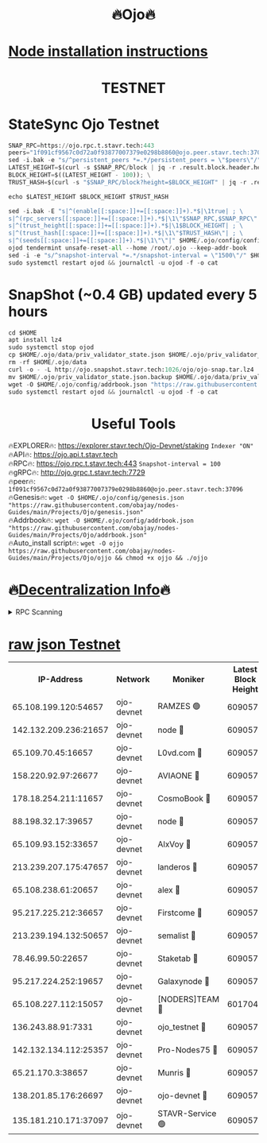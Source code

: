 <h1 align="center"> 🔥Ojo🔥</h1>

[Node installation instructions](https://github.com/obajay/nodes-Guides/tree/main/Projects/Ojo)
=

<h1 align="center"> TESTNET</h1>

# StateSync Ojo Testnet
```python
SNAP_RPC=https://ojo.rpc.t.stavr.tech:443
peers="1f091cf9567c0d72a0f93877007379e0298b8860@ojo.peer.stavr.tech:37096"
sed -i.bak -e "s/^persistent_peers *=.*/persistent_peers = \"$peers\"/" $HOME/.ojo/config/config.toml
LATEST_HEIGHT=$(curl -s $SNAP_RPC/block | jq -r .result.block.header.height); \
BLOCK_HEIGHT=$((LATEST_HEIGHT - 100)); \
TRUST_HASH=$(curl -s "$SNAP_RPC/block?height=$BLOCK_HEIGHT" | jq -r .result.block_id.hash)

echo $LATEST_HEIGHT $BLOCK_HEIGHT $TRUST_HASH

sed -i.bak -E "s|^(enable[[:space:]]+=[[:space:]]+).*$|\1true| ; \
s|^(rpc_servers[[:space:]]+=[[:space:]]+).*$|\1\"$SNAP_RPC,$SNAP_RPC\"| ; \
s|^(trust_height[[:space:]]+=[[:space:]]+).*$|\1$BLOCK_HEIGHT| ; \
s|^(trust_hash[[:space:]]+=[[:space:]]+).*$|\1\"$TRUST_HASH\"| ; \
s|^(seeds[[:space:]]+=[[:space:]]+).*$|\1\"\"|" $HOME/.ojo/config/config.toml
ojod tendermint unsafe-reset-all --home /root/.ojo --keep-addr-book
sed -i -e "s/^snapshot-interval *=.*/snapshot-interval = \"1500\"/" $HOME/.ojo/config/app.toml
sudo systemctl restart ojod && journalctl -u ojod -f -o cat
```
# SnapShot (~0.4 GB) updated every 5 hours
```python
cd $HOME
apt install lz4
sudo systemctl stop ojod
cp $HOME/.ojo/data/priv_validator_state.json $HOME/.ojo/priv_validator_state.json.backup
rm -rf $HOME/.ojo/data
curl -o - -L http://ojo.snapshot.stavr.tech:1026/ojo/ojo-snap.tar.lz4 | lz4 -c -d - | tar -x -C $HOME/.ojo --strip-components 2
mv $HOME/.ojo/priv_validator_state.json.backup $HOME/.ojo/data/priv_validator_state.json
wget -O $HOME/.ojo/config/addrbook.json "https://raw.githubusercontent.com/obajay/nodes-Guides/main/Projects/Ojo/addrbook.json"
sudo systemctl restart ojod && journalctl -u ojod -f -o cat
```
 <h1 align="center"> Useful Tools</h1>

🔥EXPLORER🔥:        https://explorer.stavr.tech/Ojo-Devnet/staking        `Indexer "ON"` \
🔥API🔥:                     https://ojo.api.t.stavr.tech \
🔥RPC🔥:                    https://ojo.rpc.t.stavr.tech:443              `Snapshot-interval = 100` \
🔥gRPC🔥:                  http://ojo.grpc.t.stavr.tech:7729 \
🔥peer🔥:                   `1f091cf9567c0d72a0f93877007379e0298b8860@ojo.peer.stavr.tech:37096` \
🔥Genesis🔥:    ```wget -O $HOME/.ojo/config/genesis.json "https://raw.githubusercontent.com/obajay/nodes-Guides/main/Projects/Ojo/genesis.json"``` \
🔥Addrbook🔥:    ```wget -O $HOME/.ojo/config/addrbook.json "https://raw.githubusercontent.com/obajay/nodes-Guides/main/Projects/Ojo/addrbook.json"``` \
🔥Auto_install script🔥: ```wget -O ojjo https://raw.githubusercontent.com/obajay/nodes-Guides/main/Projects/Ojo/ojjo && chmod +x ojjo && ./ojjo```

🔥[Decentralization Info](https://github.com/obajay/StateSync-snapshots/tree/main/Projects/Ojo/Decentralization)🔥
=


<details>
<summary>RPC Scanning</summary>

<h2 align="center"> We scan nodes in real time every 4 hours. And we provide the final result of RPC endpoints.
We cannot influence the operation of these nodes in any way. </h2>


```python
If Voting Power is higher than 0 --> then the Node is a validator of the network and may be subject to attack and be a potential threat to the chain.
```
```python
We marked such validators with a red symbol
```

</details>

[raw json Testnet](https://rpc-check.ojot.stavr.tech/ojot/rpc-ojot-result.json)
=


<table><tr><th>IP-Address</th><th>Network</th><th>Moniker</th><th>Latest Block Height</th><th>Earliest Block Height</th><th>Catching Up</th><th>Tx Index</th><th>Voting Power</th><th>Scan Time</th></tr><tr><td>65.108.199.120:54657</td><td>ojo-devnet</td><td>RAMZES 🟢</td><td>6090574</td><td>306156</td><td>False</td><td>on</td><td>0</td><td>2024-03-28T10:20:04.875613058UTC</td></tr><tr><td>142.132.209.236:21657</td><td>ojo-devnet</td><td>node 🔴</td><td>6090577</td><td>350001</td><td>False</td><td>on</td><td>1999</td><td>2024-03-28T10:20:23.903682915UTC</td></tr><tr><td>65.109.70.45:16657</td><td>ojo-devnet</td><td>L0vd.com 🔴</td><td>6090578</td><td>695918</td><td>False</td><td>off</td><td>998</td><td>2024-03-28T10:20:29.592021620UTC</td></tr><tr><td>158.220.92.97:26677</td><td>ojo-devnet</td><td>AVIAONE 🔴</td><td>6090577</td><td>2754001</td><td>False</td><td>on</td><td>19926</td><td>2024-03-28T10:20:21.149803727UTC</td></tr><tr><td>178.18.254.211:11657</td><td>ojo-devnet</td><td>CosmoBook 🔴</td><td>6090578</td><td>4392001</td><td>False</td><td>off</td><td>1047</td><td>2024-03-28T10:20:24.185435710UTC</td></tr><tr><td>88.198.32.17:39657</td><td>ojo-devnet</td><td>node 🔴</td><td>6090578</td><td>4710001</td><td>False</td><td>on</td><td>112433</td><td>2024-03-28T10:20:26.411360223UTC</td></tr><tr><td>65.109.93.152:33657</td><td>ojo-devnet</td><td>AlxVoy 🔴</td><td>6090577</td><td>4943001</td><td>False</td><td>on</td><td>6350855</td><td>2024-03-28T10:20:23.689451557UTC</td></tr><tr><td>213.239.207.175:47657</td><td>ojo-devnet</td><td>landeros 🔴</td><td>6090577</td><td>4967924</td><td>False</td><td>off</td><td>11083</td><td>2024-03-28T10:20:21.358520675UTC</td></tr><tr><td>65.108.238.61:20657</td><td>ojo-devnet</td><td>alex 🔴</td><td>6090574</td><td>5131001</td><td>False</td><td>on</td><td>11359</td><td>2024-03-28T10:20:04.581204728UTC</td></tr><tr><td>95.217.225.212:36657</td><td>ojo-devnet</td><td>Firstcome 🔴</td><td>6090575</td><td>5251946</td><td>False</td><td>on</td><td>13566</td><td>2024-03-28T10:20:10.382659836UTC</td></tr><tr><td>213.239.194.132:50657</td><td>ojo-devnet</td><td>semalist 🔴</td><td>6090574</td><td>5540522</td><td>False</td><td>on</td><td>27337</td><td>2024-03-28T10:20:05.111714805UTC</td></tr><tr><td>78.46.99.50:22657</td><td>ojo-devnet</td><td>Staketab 🔴</td><td>6090579</td><td>5668501</td><td>False</td><td>on</td><td>1276</td><td>2024-03-28T10:20:29.816652931UTC</td></tr><tr><td>95.217.224.252:19657</td><td>ojo-devnet</td><td>Galaxynode 🔴</td><td>6090578</td><td>5844001</td><td>False</td><td>on</td><td>11888</td><td>2024-03-28T10:20:28.741966117UTC</td></tr><tr><td>65.108.227.112:15057</td><td>ojo-devnet</td><td>[NODERS]TEAM 🔴</td><td>6017044</td><td>5917044</td><td>False</td><td>off</td><td>9999</td><td>2024-03-28T10:20:29.054890101UTC</td></tr><tr><td>136.243.88.91:7331</td><td>ojo-devnet</td><td>ojo_testnet 🔴</td><td>6090575</td><td>5982345</td><td>False</td><td>off</td><td>1000</td><td>2024-03-28T10:20:12.636498127UTC</td></tr><tr><td>142.132.134.112:25357</td><td>ojo-devnet</td><td>Pro-Nodes75 🔴</td><td>6090575</td><td>5990575</td><td>False</td><td>on</td><td>24651</td><td>2024-03-28T10:20:07.661258712UTC</td></tr><tr><td>65.21.170.3:38657</td><td>ojo-devnet</td><td>Munris 🔴</td><td>6090575</td><td>5990575</td><td>False</td><td>off</td><td>20123</td><td>2024-03-28T10:20:10.044519791UTC</td></tr><tr><td>138.201.85.176:26697</td><td>ojo-devnet</td><td>ojo-devnet 🔴</td><td>6090578</td><td>5990578</td><td>False</td><td>on</td><td>1000024000</td><td>2024-03-28T10:20:29.298196041UTC</td></tr><tr><td>135.181.210.171:37097</td><td>ojo-devnet</td><td>STAVR-Service 🟢</td><td>6090574</td><td>6090001</td><td>False</td><td>on</td><td>0</td><td>2024-03-28T10:20:05.407958419UTC</td></tr></table>
